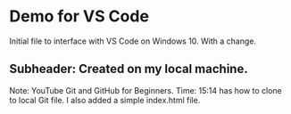 # Demo for VS Code

Initial file to interface with VS Code on Windows 10.
With a change.

## Subheader: Created on my local machine.
Note: YouTube Git and GitHub for Beginners. Time: 15:14 has how to clone to local Git file.  I also added a simple index.html file.
